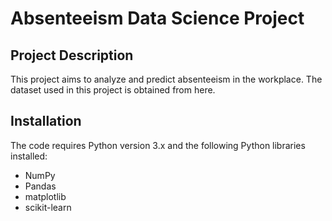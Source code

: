 # Absenteeism Data Science Project

## Project Description
This project aims to analyze and predict absenteeism in the workplace. The dataset used in this project is obtained from here.

## Installation
The code requires Python version 3.x and the following Python libraries installed:
- NumPy
- Pandas
- matplotlib
- scikit-learn


